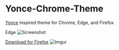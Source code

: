 # Yonce-Chrome-Theme
[Yonce](https://github.com/minamarkham/yonce) inspired theme for Chrome, Edge, and Firefox

Edge
![Screenshot](https://i.imgur.com/IElOriL.png)

[Download for Firefox](https://addons.mozilla.org/en-US/firefox/addon/yonce-theme/)
![Imgur](https://i.imgur.com/9LlHgHh.png)
